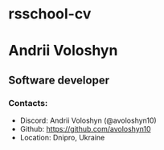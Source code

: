 # rsschool-cv
# Andrii Voloshyn
## Software developer
### Contacts:
* Discord: Andrii Voloshyn (@avoloshyn10)
* Github: https://github.com/avoloshyn10
* Location: Dnipro, Ukraine
